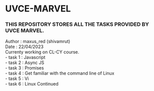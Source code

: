 # UVCE-MARVEL
<H3> THIS REPOSITORY STORES ALL THE TASKS PROVIDED BY UVCE MARVEL. </H3>
Author : maxus_red (shivamrut) <br>
Date : 22/04/2023 <br>
Currenty working on CL-CY course.<br>
- task 1 : Javascript<br>
- task 2 : Async JS <br>
- task 3 : Promises <br>
- task 4 : Get familiar with the command line of Linux <br>
- task 5 : Vi <br>
- task 6 : Linux Continued <br>
